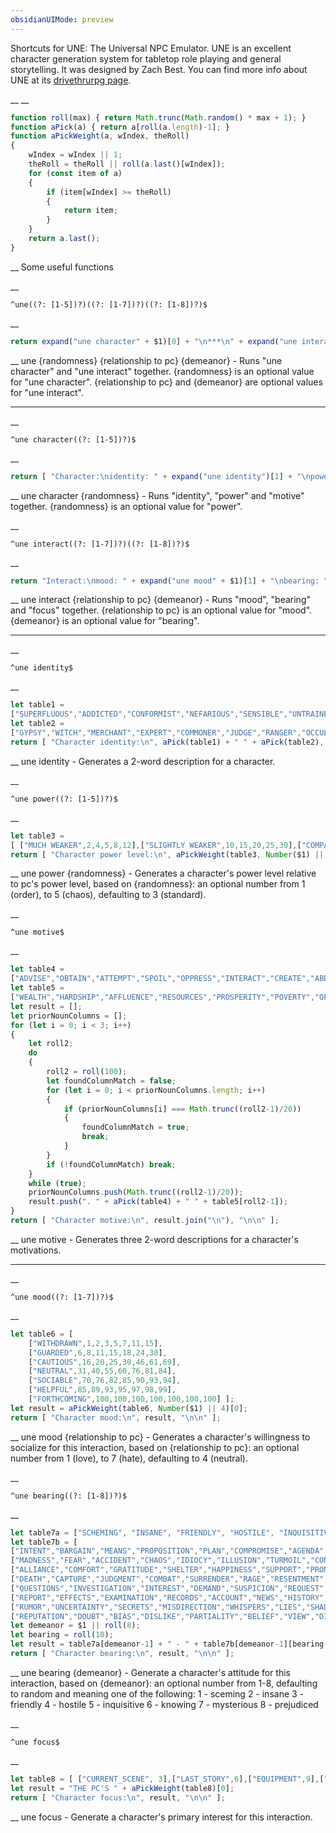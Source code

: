 ```yaml
---
obsidianUIMode: preview
---
```


Shortcuts for UNE: The Universal NPC Emulator.  UNE is an excellent character generation system for tabletop role playing and general storytelling.  It was designed by Zach Best. 
 You can find more info about UNE at its [drivethrurpg page](https://www.drivethrurpg.com/product/134163/UNE-The-Universal-NPC-Emulator-rev).


__
__
```js
function roll(max) { return Math.trunc(Math.random() * max + 1); }
function aPick(a) { return a[roll(a.length)-1]; }
function aPickWeight(a, wIndex, theRoll)
{
	wIndex = wIndex || 1;
	theRoll = theRoll || roll(a.last()[wIndex]);
	for (const item of a)
	{
		if (item[wIndex] >= theRoll)
		{
			return item;
		}
	}
	return a.last();
}
```
__
Some useful functions


__
```
^une((?: [1-5])?)((?: [1-7])?)((?: [1-8])?)$
```
__
```js
return expand("une character" + $1)[0] + "\n***\n" + expand("une interact" + $2 + $3);
```
__
une {randomness} {relationship to pc} {demeanor} - Runs "une character" and "une interact" together.  {randomness} is an optional value for "une character".  {relationship to pc} and {demeanor} are optional values for "une interact".
***


__
```
^une character((?: [1-5])?)$
```
__
```js
return [ "Character:\nidentity: " + expand("une identity")[1] + "\npower: " + expand("une power" + $1)[1] + "\nmotive:\n" + expand("une motive")[1], "\n\n" ];
```
__
une character {randomness} - Runs "identity", "power" and "motive" together.  {randomness} is an optional value for "power".


__
```
^une interact((?: [1-7])?)((?: [1-8])?)$
```
__
```js
return "Interact:\nmood: " + expand("une mood" + $1)[1] + "\nbearing: " + expand("une bearing" + $2)[1] + "\nfocus: " + expand("une focus")[1] + "\n\n";
```
__
une interact {relationship to pc} {demeanor} - Runs "mood", "bearing" and "focus" together.  {relationship to pc} is an optional value for "mood".  {demeanor} is an optional value for "bearing".
***


__
```
^une identity$
```
__
```js
let table1 =
["SUPERFLUOUS","ADDICTED","CONFORMIST","NEFARIOUS","SENSIBLE","UNTRAINED","ROMANTIC","UNREASONABLE","SKILLED","NEGLECTFUL","LIVELY","FORTHRIGHT","IDEALISTIC","UNSUPPORTIVE","RATIONAL","COARSE","FOOLISH","CUNNING","DELIGHTFUL","MISERLY","INEPT","BANAL","LOGICAL","SUBTLE","REPUTABLE","WICKED","LAZY","PESSIMISTIC","SOLEMN","HABITUAL","MEEK","HELPFUL","UNCONCERNED","GENEROUS","DOCILE","CHEERY","PRAGMATIC","SERENE","THOUGHTFUL","HOPELESS","PLEASANT","INSENSITIVE","TITLED","INEXPERIENCED","PRYING","OBLIVIOUS","REFINED","INDISPENSABLE","SCHOLARLY","CONSERVATIVE","UNCOUTH","WILLFUL","INDIFFERENT","FICKLE","ELDERLY","SINFUL","NAIVE","PRIVILEGED","GLUM","LIKABLE","LETHARGIC","DEFIANT","OBNOXIOUS","INSIGHTFUL","TACTLESS","FANATIC","PLEBEIAN","CHILDISH","PIOUS","UNEDUCATED","INCONSIDERATE","CULTURED","REVOLTING","CURIOUS","TOUCHY","NEEDY","DIGNIFIED","PUSHY","KIND","CORRUPT","JOVIAL","SHREWD","LIBERAL","COMPLIANT","DESTITUTE","CONNIVING","CAREFUL","ALLURING","DEFECTIVE","OPTIMISTIC","AFFLUENT","DESPONDENT","MINDLESS","PASSIONATE","DEVOTED","ESTABLISHED","UNSEEMLY","DEPENDABLE","RIGHTEOUS","CONFIDENT"];
let table2 =
["GYPSY","WITCH","MERCHANT","EXPERT","COMMONER","JUDGE","RANGER","OCCULTIST","REVEREND","THUG","DRIFTER","JOURNEYMAN","STATESMAN","ASTROLOGER","DUELIST","JACK-OF-ALL-TRADES","ARISTOCRAT","PREACHER","ARTISAN","ROGUE","MISSIONARY","OUTCAST","MERCENARY","CARETAKER","HERMIT","ORATOR","CHIEFTAIN","PIONEER","BURGLAR","VICAR","OFFICER","EXPLORER","WARDEN","OUTLAW","ADEPT","BUM","SORCERER","LABORER","MASTER","ASCENDANT","VILLAGER","MAGUS","CONSCRIPT","WORKER","ACTOR","HERALD","HIGHWAYMAN","FORTUNE-HUNTER","GOVERNOR","SCRAPPER","MONK","HOMEMAKER","RECLUSE","STEWARD","POLYMATH","MAGICIAN","TRAVELER","VAGRANT","APPRENTICE","POLITICIAN","MEDIATOR","CROOK","CIVILIAN","ACTIVIST","HERO","CHAMPION","CLERIC","SLAVE","GUNMAN","CLAIRVOYANT","PATRIARCH","SHOPKEEPER","CRONE","ADVENTURER","SOLDIER","ENTERTAINER","CRAFTSMAN","SCIENTIST","ASCETIC","SUPERIOR","PERFORMER","MAGISTER","SERF","BRUTE","INQUISITOR","LORD","VILLAIN","PROFESSOR","SERVANT","CHARMER","GLOBETROTTER","SNIPER","COURTIER","PRIEST","TRADESMAN","HITMAN","WIZARD","BEGGAR","TRADESMAN","WARRIOR"];
return [ "Character identity:\n", aPick(table1) + " " + aPick(table2), "\n\n" ];
```
__
une identity - Generates a 2-word description for a character.


__
```
^une power((?: [1-5])?)$
```
__
```js
let table3 =
[ ["MUCH WEAKER",2,4,5,8,12],["SLIGHTLY WEAKER",10,15,20,25,30],["COMPARABLE",90,85,80,75,70],["SLIGHTLY STRONGER",98,96,95,92,88],["MUCH STRONGER",100,100,100,100,100] ];
return [ "Character power level:\n", aPickWeight(table3, Number($1) || 3)[0], "\n\n" ];
```
__
une power {randomness} - Generates a character's power level relative to pc's power level, based on {randomness}: an optional number from 1 (order), to 5 (chaos), defaulting to 3 (standard).


__
```
^une motive$
```
__
```js
let table4 =
["ADVISE","OBTAIN","ATTEMPT","SPOIL","OPPRESS","INTERACT","CREATE","ABDUCT","PROMOTE","CONCEIVE","BLIGHT","PROGRESS","DISTRESS","POSSESS","RECORD","EMBRACE","CONTACT","PURSUE","ASSOCIATE","PREPARE","SHEPHERD","ABUSE","INDULGE","CHRONICLE","FULFILL","DRIVE","REVIEW","AID","FOLLOW","ADVANCE","GUARD","CONQUER","HINDER","PLUNDER","CONSTRUCT","ENCOURAGE","AGONIZE","COMPREHEND","ADMINISTER","RELATE","TAKE","DISCOVER","DETER","ACQUIRE","DAMAGE","PUBLICIZE","BURDEN","ADVOCATE","IMPLEMENT","UNDERSTAND","COLLABORATE","STRIVE","COMPLETE","COMPEL","JOIN","ASSIST","DEFILE","PRODUCE","INSTITUTE","ACCOUNT","WORK","ACCOMPANY","OFFEND","GUIDE","LEARN","PERSECUTE","COMMUNICATE","PROCESS","REPORT","DEVELOP","STEAL","SUGGEST","WEAKEN","ACHIEVE","SECURE","INFORM","PATRONIZE","DEPRESS","DETERMINE","SEEK","MANAGE","SUPPRESS","PROCLAIM","OPERATE","ACCESS","REFINE","COMPOSE","UNDERMINE","EXPLAIN","DISCOURAGE","ATTEND","DETECT","EXECUTE","MAINTAIN","REALIZE","CONVEY","ROB","ESTABLISH","OVERTHROW","SUPPORT"];
let table5 =
["WEALTH","HARDSHIP","AFFLUENCE","RESOURCES","PROSPERITY","POVERTY","OPULENCE","DEPRIVATION","SUCCESS","DISTRESS","CONTRABAND","MUSIC","LITERATURE","TECHNOLOGY","ALCOHOL","MEDICINES","BEAUTY","STRENGTH","INTELLIGENCE","FORCE","THE_WEALTHY","THE_POPULOUS","ENEMIES","THE_PUBLIC","RELIGION","THE_POOR","FAMILY","THE_ELITE","ACADEMIA","THE_FORSAKEN","THE_LAW","THE_GOVERNMENT","THE_OPPRESSED","FRIENDS","CRIMINALS","ALLIES","SECRET_SOCIETIES","THE_WORLD","MILITARY","THE_CHURCH","DREAMS","DISCRETION","LOVE","FREEDOM","PAIN","FAITH","SLAVERY","ENLIGHTENMENT","RACISM","SENSUALITY","DISSONANCE","PEACE","DISCRIMINATION","DISBELIEF","PLEASURE","HATE","HAPPINESS","SERVITUDE","HARMONY","JUSTICE","GLUTTONY","LUST","ENVY","GREED","LAZINESS","WRATH","PRIDE","PURITY","MODERATION","VIGILANCE","ZEAL","COMPOSURE","CHARITY","MODESTY","ATROCITIES","COWARDICE","NARCISSISM","COMPASSION","VALOR","PATIENCE","ADVICE","PROPAGANDA","SCIENCE","KNOWLEDGE","COMMUNICATIONS","LIES","MYTHS","RIDDLES","STORIES","LEGENDS","INDUSTRY","NEW_RELIGIONS","PROGRESS","ANIMALS","GHOSTS","MAGIC","NATURE","OLD_RELIGIONS","EXPERTISE","SPIRITS"];
let result = [];
let priorNounColumns = [];
for (let i = 0; i < 3; i++)
{
	let roll2;
	do
	{
		roll2 = roll(100);
		let foundColumnMatch = false;
		for (let i = 0; i < priorNounColumns.length; i++)
		{
			if (priorNounColumns[i] === Math.trunc((roll2-1)/20))
			{
				foundColumnMatch = true;
				break;
			}
		}
		if (!foundColumnMatch) break;
	}
	while (true);
	priorNounColumns.push(Math.trunc((roll2-1)/20));
	result.push(". " + aPick(table4) + " " + table5[roll2-1]);
}
return [ "Character motive:\n", result.join("\n"), "\n\n" ];
```
__
une motive - Generates three 2-word descriptions for a character's motivations.
***


__
```
^une mood((?: [1-7])?)$
```
__
```js
let table6 = [
	["WITHDRAWN",1,2,3,5,7,11,15],
	["GUARDED",6,8,11,15,18,24,30],
	["CAUTIOUS",16,20,25,30,46,61,69],
	["NEUTRAL",31,40,55,60,76,81,84],
	["SOCIABLE",70,76,82,85,90,93,94],
	["HELPFUL",85,89,93,95,97,98,99],
	["FORTHCOMING",100,100,100,100,100,100,100] ];
let result = aPickWeight(table6, Number($1) || 4)[0];
return [ "Character mood:\n", result, "\n\n" ];
```
__
une mood {relationship to pc} - Generates a character's willingness to socialize for this interaction, based on {relationship to pc}: an optional number from 1 (love), to 7 (hate), defaulting to 4 (neutral).


__
```
^une bearing((?: [1-8])?)$
```
__
```js
let table7a = ["SCHEMING", "INSANE", "FRIENDLY", "HOSTILE", "INQUISITIVE", "KNOWING", "MYSTERIOUS", "PREJUDICED"];
let table7b = [
["INTENT","BARGAIN","MEANS","PROPOSITION","PLAN","COMPROMISE","AGENDA","ARRANGEMENT","NEGOTIATION","PLOT"],
["MADNESS","FEAR","ACCIDENT","CHAOS","IDIOCY","ILLUSION","TURMOIL","CONFUSION","FACADE","BEWILDERMENT"],
["ALLIANCE","COMFORT","GRATITUDE","SHELTER","HAPPINESS","SUPPORT","PROMISE","DELIGHT","AID","CELEBRATION"],
["DEATH","CAPTURE","JUDGMENT","COMBAT","SURRENDER","RAGE","RESENTMENT","SUBMISSION","INJURY","DESTRUCTION"],
["QUESTIONS","INVESTIGATION","INTEREST","DEMAND","SUSPICION","REQUEST","CURIOSITY","SKEPTICISM","COMMAND","PETITION"],
["REPORT","EFFECTS","EXAMINATION","RECORDS","ACCOUNT","NEWS","HISTORY","TELLING","DISCOURSE","SPEECH"],
["RUMOR","UNCERTAINTY","SECRETS","MISDIRECTION","WHISPERS","LIES","SHADOWS","ENIGMA","OBSCURITY","CONUNDRUM"],
["REPUTATION","DOUBT","BIAS","DISLIKE","PARTIALITY","BELIEF","VIEW","DISCRIMINATION","ASSESSMENT","DIFFERENCE"] ];
let demeanor = $1 || roll(8);
let bearing = roll(10);
let result = table7a[demeanor-1] + " - " + table7b[demeanor-1][bearing-1];
return [ "Character bearing:\n", result, "\n\n" ];
```
__
une bearing {demeanor} - Generate a character's attitude for this interaction, based on {demeanor}: an optional number from 1-8, defaulting to random and meaning one of the following:
    1 - sceming       2 - insane       3 - friendly          4 - hostile
    5 - inquisitive    6 - knowing    7 - mysterious    8 - prejudiced


__
```
^une focus$
```
__
```js
let table8 = [ ["CURRENT_SCENE", 3],["LAST_STORY",6],["EQUIPMENT",9],["PARENTS",12],["HISTORY",15],["RETAINERS",18],["WEALTH",21],["RELICS",24],["LAST_ACTION",27],["SKILLS",30],["SUPERIORS",33],["FAME",36],["CAMPAIGN",39],["FUTURE_ACTION",42],["FRIENDS",45],["ALLIES",48],["LAST_SCENE",51],["CONTACTS",54],["FLAWS",57],["ANTAGONIST",60],["REWARDS",63],["EXPERIENCE",66],["KNOWLEDGE",69],["RECENT_SCENE",72],["COMMUNITY",75],["TREASURE",78],["THE_CHARACTER",81],["CURRENT_STORY",84],["FAMILY",87],["POWER",90],["WEAPONS",93],["PREVIOUS_SCENE",96],["ENEMY",100] ];
let result = "THE PC'S " + aPickWeight(table8)[0];
return [ "Character focus:\n", result, "\n\n" ];
```
__
une focus - Generate a character's primary interest for this interaction.
